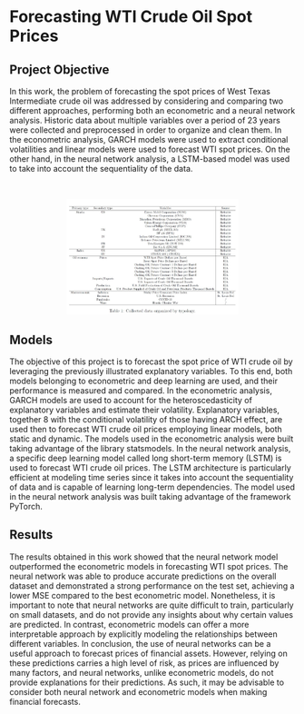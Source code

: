 # Forecasting WTI Crude Oil Spot Prices

## Project Objective

In this work, the problem of forecasting the spot prices of West Texas Intermediate crude oil was addressed by considering and comparing two different approaches, performing both an econometric and a neural network analysis. Historic data about multiple variables over a period of 23 years were collected and preprocessed in order to organize and clean them. In the econometric analysis, GARCH models were used to extract conditional volatilities and linear models were used to forecast WTI spot prices. On the other hand, in the neural network analysis, a LSTM-based model was used to take into account the sequentiality of the data.

<br>

<p align="center">
  <img style="width: 60%" src="report/data_table.jpg">
</p>

## Models

The objective of this project is to forecast the spot price of WTI crude oil by leveraging the previously illustrated explanatory variables. To this end, both models belonging to econometric and deep learning are used, and their performance is measured and compared.
In the econometric analysis, GARCH models are used to account for the heteroscedasticity of explanatory variables and estimate their volatility. Explanatory variables, together 8 with the conditional volatility of those having ARCH effect, are used then to forecast WTI crude oil prices employing linear models, both static and dynamic. The models used in the econometric analysis were built taking advantage of the library statsmodels.
In the neural network analysis, a specific deep learning model called long short-term memory (LSTM) is used to forecast WTI crude oil prices. The LSTM architecture is particularly efficient at modeling time series since it takes into account the sequentiality of data and is capable of learning long-term dependencies. The model used in the neural network analysis was built taking advantage of the framework PyTorch.

## Results

The results obtained in this work showed that the neural network model outperformed the econometric models in forecasting WTI spot prices. The neural network was able to produce accurate predictions on the overall dataset and demonstrated a strong performance on the test set, achieving a lower MSE compared to the best econometric model.
Nonetheless, it is important to note that neural networks are quite difficult to train, particularly on small datasets, and do not provide any insights about why certain values are predicted. In contrast, econometric models can offer a more interpretable approach by explicitly modeling the relationships between different variables.
In conclusion, the use of neural networks can be a useful approach to forecast prices of financial assets. However, relying on these predictions carries a high level of risk, as prices are influenced by many factors, and neural networks, unlike econometric models, do not provide explanations for their predictions. As such, it may be advisable to consider both neural network and econometric models when making financial forecasts.
